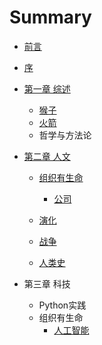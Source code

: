# Summary

* [前言](README.md)
* [序](序.md)
* [第一章 综述](第一章.md)
  * [猴子](猴子.md)
  * [火箭](火箭.md)
  * 哲学与方法论

* [第二章 人文](第二章.md)
  * [组织有生命](组织的力量.md)
    * [公司](公司.md)

  * [演化](演化的力量.md)
  * [战争](战争.md)
  * [人类史](人类，万物.md)

* 第三章 科技
  * Python实践
  * 组织有生命
    * [人工智能](人工智能.md)



